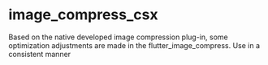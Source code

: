 <!--
 * @Author: Cao Shixin
 * @Date: 2021-01-06 16:18:56
 * @LastEditors: Cao Shixin
 * @LastEditTime: 2021-01-07 10:12:13
 * @Description: 
-->
# image_compress_csx

Based on the native developed image compression plug-in, some optimization adjustments are made in the flutter_image_compress. Use in a consistent manner

